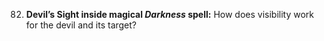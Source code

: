 82. **Devil’s Sight inside magical *Darkness* spell:** How does visibility work for the devil and its target?
